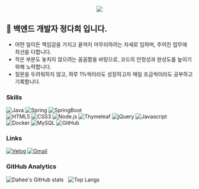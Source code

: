<p align="center">
  <img src="https://capsule-render.vercel.app/api?type=waving&color=gradient&height=180&text=Jeong%20Dahee&animation=&fontColor=ffffff&fontSize=40"/>
</p>

## 👋 백엔드 개발자 정다희 입니다.

- 어떤 일이든 책임감을 가지고 끝까지 마무리하려는 자세로 임하며, 주어진 업무에 최선을 다합니다.
- 작은 부분도 놓치지 않으려는 꼼꼼함을 바탕으로, 코드의 안정성과 완성도를 높이기 위해 노력합니다.
- 질문을 두려워하지 않고, 하루 1%씩이라도 성장하고자 매일 조금씩이라도 공부하고 기록합니다.

### Skills
![Java](https://img.shields.io/badge/Java-05122A?style=flat-square&logo=Java)
![Spring](https://img.shields.io/badge/Spring-05122A?style=flat-square&logo=Spring)
![SpringBoot](https://img.shields.io/badge/SpringBoot-05122A?style=flat-square&logo=SpringBoot) <br>
![HTML5](https://img.shields.io/badge/HTML-05122A?style=flat-square&logo=HTML5)
![CSS3](https://img.shields.io/badge/CSS3-05122A?style=flat-square&logo=CSS)
![Node.js](https://img.shields.io/badge/Node.js-05122A?style=flat-square&logo=Node.js)
![Thymeleaf](https://img.shields.io/badge/thymeleaf-05122A?style=flat-square&logo=thymeleaf)
![jQuery](https://img.shields.io/badge/jQuery-05122A?style=flat-square&logo=jQuery)
![Javascript](https://img.shields.io/badge/Javascript-05122A?style=flat-square&logo=Javascript) <br>
![Docker](https://img.shields.io/badge/Docker-05122A?style=flat-square&logo=Docker)
![MySQL](https://img.shields.io/badge/MySQL-05122A?style=flat-square&logo=MySQL)
![GitHub](https://img.shields.io/badge/GitHub-05122A?style=flat&logo=github)


### Links
[![Velog](https://img.shields.io/badge/-Velog-05122A?style=flat&logo=Velog)](https://velog.io/@daheenamic)
[![Gmail](https://img.shields.io/badge/-meluna0226@gmail.com-05122A?style=flat&logo=Gmail)](mailto:meluna0226@gmail.com)


### GitHub Analytics
![Dahee's GitHub stats](https://github-readme-stats-sigma-five.vercel.app/api?username=daheenamic&show_icons=true&theme=algolia&include_all_commits=true&count_private=true) &nbsp;
![Top Langs](https://github-readme-stats.vercel.app/api/top-langs/?username=daheenamic&layout=compact&theme=algolia)
